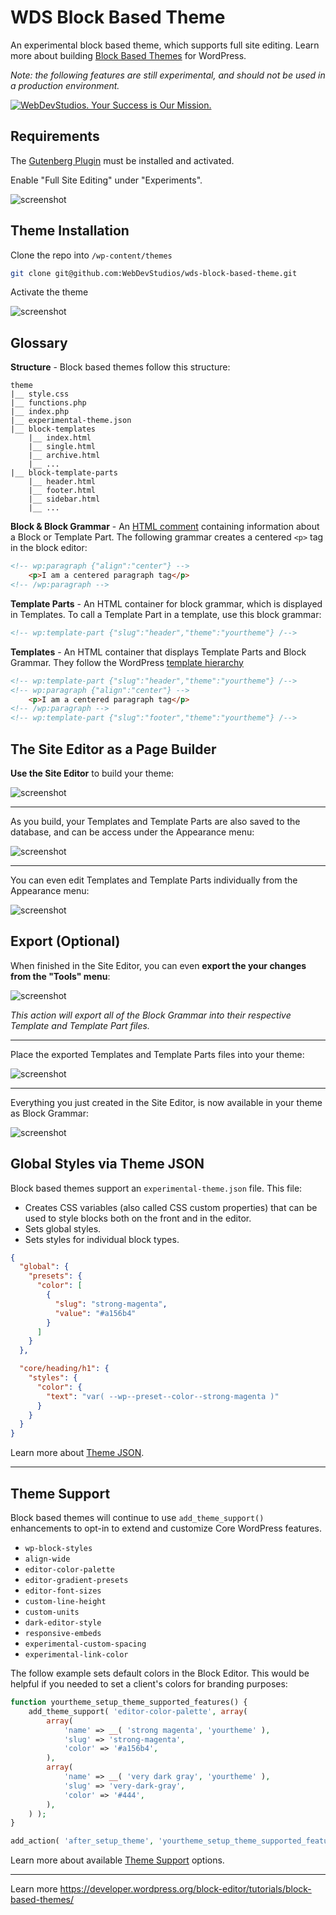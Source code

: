 # WDS Block Based Theme

An experimental block based theme, which supports full site editing. Learn more about building [Block Based Themes](https://developer.wordpress.org/block-editor/tutorials/block-based-themes/) for WordPress.

*Note: the following features are still experimental, and should not be used in a production environment.*

<a href="https://webdevstudios.com/contact/"><img src="https://webdevstudios.com/wp-content/uploads/2018/04/wds-github-banner.png" alt="WebDevStudios. Your Success is Our Mission."></a>

## Requirements

The [Gutenberg Plugin](https://wordpress.org/plugins/gutenberg/) must be installed and activated.

Enable "Full Site Editing" under "Experiments".

![screenshot](https://dl.dropbox.com/s/9oj24opmbkvbfvh/Screen%20Shot%202020-08-18%20at%2011.36.50%20AM.png?dl=0)

## Theme Installation

Clone the repo into `/wp-content/themes`

```bash
git clone git@github.com:WebDevStudios/wds-block-based-theme.git
```

Activate the theme

![screenshot](https://dl.dropbox.com/s/f372jqm7xtvmcnm/Screen%20Shot%202020-08-18%20at%2011.43.21%20AM.png?dl=0)

## Glossary

**Structure** - Block based themes follow this structure:

```text
theme
|__ style.css
|__ functions.php
|__ index.php
|__ experimental-theme.json
|__ block-templates
    |__ index.html
    |__ single.html
    |__ archive.html
    |__ ...
|__ block-template-parts
    |__ header.html
    |__ footer.html
    |__ sidebar.html
    |__ ...
```

**Block & Block Grammar** - An [HTML comment](https://developer.wordpress.org/block-editor/principles/key-concepts/#blocks) containing information about a Block or Template Part. The following grammar creates a centered `<p>` tag in the block editor:

```html
<!-- wp:paragraph {"align":"center"} -->
    <p>I am a centered paragraph tag</p>
<!-- /wp:paragraph -->
```

**Template Parts** - An HTML container for block grammar, which is displayed in Templates. To call a Template Part in a template, use this block grammar:

```html
<!-- wp:template-part {"slug":"header","theme":"yourtheme"} /-->
```

**Templates** - An HTML container that displays Template Parts and Block Grammar. They follow the WordPress [template hierarchy](https://developer.wordpress.org/themes/basics/template-hierarchy/)

```html
<!-- wp:template-part {"slug":"header","theme":"yourtheme"} /-->
<!-- wp:paragraph {"align":"center"} -->
    <p>I am a centered paragraph tag</p>
<!-- /wp:paragraph -->
<!-- wp:template-part {"slug":"footer","theme":"yourtheme"} /-->
```

## The Site Editor as a Page Builder

**Use the Site Editor** to build your theme:

![screenshot](https://dl.dropbox.com/s/9e26iy1dlvn2bva/Screen%20Shot%202020-08-18%20at%2012.06.47%20PM.png?dl=0)

---

As you build, your Templates and Template Parts are also saved to the database, and can be access under the Appearance menu:

![screenshot](https://dl.dropbox.com/s/bgo15p7xmt8pdt4/Screen%20Shot%202020-08-18%20at%2012.15.57%20PM.png?dl=0)

---

You can even edit Templates and Template Parts individually from the Appearance menu:

![screenshot](https://dl.dropbox.com/s/irxr0m3ztmswc2l/Screen%20Shot%202020-08-18%20at%2012.17.53%20PM.png?dl=0)

## Export (Optional)

When finished in the Site Editor, you can even **export the your changes from the "Tools" menu**:

![screenshot](https://dl.dropbox.com/s/xhimdjroyrgih9a/Screen%20Shot%202020-08-18%20at%2012.05.09%20PM.png?dl=0)

*This action will export all of the Block Grammar into their respective Template and Template Part files.*

---

Place the exported Templates and Template Parts files into your theme:

![screenshot](https://dl.dropbox.com/s/vd40hcty2668bq6/kapture%202020-08-18%20at%2012.10.41.gif?dl=0)

---

Everything you just created in the Site Editor, is now available in your theme as Block Grammar:

![screenshot](https://dl.dropbox.com/s/w6mwivtu36cv7px/Screen%20Shot%202020-08-18%20at%2012.21.16%20PM.png?dl=0)

## Global Styles via Theme JSON

Block based themes support an `experimental-theme.json` file. This file:

* Creates CSS variables (also called CSS custom properties) that can be used to style blocks both on the front and in the editor.
* Sets global styles.
* Sets styles for individual block types.

```json
{
  "global": {
    "presets": {
      "color": [
        {
          "slug": "strong-magenta",
          "value": "#a156b4"
        }
      ]
    }
  },

  "core/heading/h1": {
    "styles": {
      "color": {
        "text": "var( --wp--preset--color--strong-magenta )"
      }
    }
  }
}
```

Learn more about [Theme JSON](https://developer.wordpress.org/block-editor/developers/themes/theme-json/).

---

## Theme Support

Block based themes will continue to use `add_theme_support()` enhancements to opt-in to extend and customize Core WordPress features.

* `wp-block-styles`
* `align-wide`
* `editor-color-palette`
* `editor-gradient-presets`
* `editor-font-sizes`
* `custom-line-height`
* `custom-units`
* `dark-editor-style`
* `responsive-embeds`
* `experimental-custom-spacing`
* `experimental-link-color`

The follow example sets default colors in the Block Editor. This would be helpful if you needed to set a client's colors for branding purposes:

```php
function yourtheme_setup_theme_supported_features() {
    add_theme_support( 'editor-color-palette', array(
        array(
            'name' => __( 'strong magenta', 'yourtheme' ),
            'slug' => 'strong-magenta',
            'color' => '#a156b4',
        ),
        array(
            'name' => __( 'very dark gray', 'yourtheme' ),
            'slug' => 'very-dark-gray',
            'color' => '#444',
        ),
    ) );
}

add_action( 'after_setup_theme', 'yourtheme_setup_theme_supported_features' );
```

Learn more about available [Theme Support](https://developer.wordpress.org/block-editor/developers/themes/theme-support/) options.

---

Learn more https://developer.wordpress.org/block-editor/tutorials/block-based-themes/
